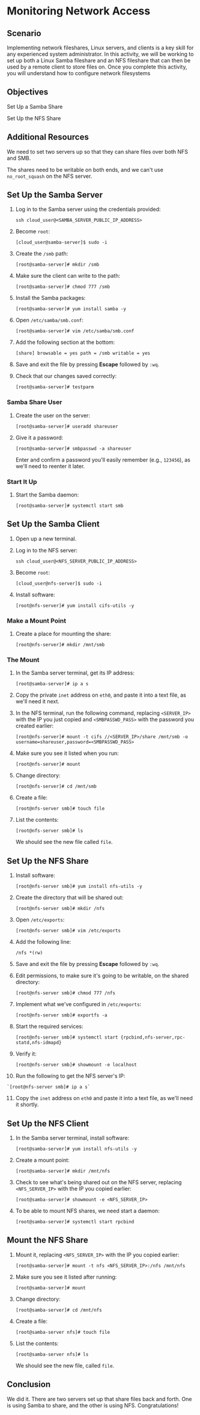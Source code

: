 ﻿# Monitoring Network Access

## Scenario
Implementing network fileshares, Linux servers, and clients is a key skill for any experienced system administrator. In this activity, we will be working to set up both a Linux Samba fileshare and an NFS fileshare that can then be used by a remote client to store files on. Once you complete this activity, you will understand how to configure network filesystems



## Objectives
Set Up a Samba Share

Set Up the NFS Share

## Additional Resources
We need to set two servers up so that they can share files over both NFS and SMB.

The shares need to be writable on both ends, and we can't use  `no_root_squash`  on the NFS server.

## Set Up the Samba Server

1.  Log in to the Samba server using the credentials provided:
    
    `ssh cloud_user@<SAMBA_SERVER_PUBLIC_IP_ADDRESS>`
    
2.  Become  `root`:
    
    `[cloud_user@samba-server]$ sudo -i`
    
3.  Create the  `/smb`  path:
    
    `[root@samba-server]# mkdir /smb`
    
4.  Make sure the client can write to the path:
    
    `[root@samba-server]# chmod 777 /smb`
    
5.  Install the Samba packages:
    
    `[root@samba-server]# yum install samba -y`
    
6.  Open  `/etc/samba/smb.conf`:
    
    `[root@samba-server]# vim /etc/samba/smb.conf`
    
7.  Add the following section at the bottom:
    
    `[share] browsable = yes path = /smb writable = yes`
    
8.  Save and exit the file by pressing  **Escape**  followed by  `:wq`.
    
9.  Check that our changes saved correctly:
    
    `[root@samba-server]# testparm`
    

### Samba Share User

1.  Create the user on the server:
    
    `[root@samba-server]# useradd shareuser`
    
2.  Give it a password:
    
    `[root@samba-server]# smbpasswd -a shareuser`
    
    Enter and confirm a password you'll easily remember (e.g.,  `123456`), as we'll need to reenter it later.
    

### Start It Up

1.  Start the Samba daemon:
    
    `[root@samba-server]# systemctl start smb`
    

## Set Up the Samba Client

1.  Open up a new terminal.
    
2.  Log in to the NFS server:
    
    `ssh cloud_user@<NFS_SERVER_PUBLIC_IP_ADDRESS>`
    
3.  Become  `root`:
    
    `[cloud_user@nfs-server]$ sudo -i`
    
4.  Install software:
    
    `[root@nfs-server]# yum install cifs-utils -y`
    

### Make a Mount Point

1.  Create a place for mounting the share:
    
    `[root@nfs-server]# mkdir /mnt/smb`
    

### The Mount

1.  In the Samba server terminal, get its IP address:
    
    `[root@samba-server]# ip a s`
    
2.  Copy the private  `inet`  address on  `eth0`, and paste it into a text file, as we'll need it next.
    
3.  In the NFS terminal, run the following command, replacing  `<SERVER_IP>`  with the IP you just copied and  `<SMBPASSWD_PASS>`  with the password you created earlier:
    
    `[root@nfs-server]# mount -t cifs //<SERVER_IP>/share /mnt/smb -o username=shareuser,password=<SMBPASSWD_PASS>`
    
4.  Make sure you see it listed when you run:
    
    `[root@nfs-server]# mount`
    
5.  Change directory:
    
    `[root@nfs-server]# cd /mnt/smb`
    
6.  Create a file:
    
    `[root@nfs-server smb]# touch file`
    
7.  List the contents:
    
    `[root@nfs-server smb]# ls`
    
    We should see the new file called  `file`.
    

## Set Up the NFS Share

1.  Install software:
    
    `[root@nfs-server smb]# yum install nfs-utils -y`
    
2.  Create the directory that will be shared out:
    
    `[root@nfs-server smb]# mkdir /nfs`
    
3.  Open  `/etc/exports`:
    
    `[root@nfs-server smb]# vim /etc/exports`
    
4.  Add the following line:
    
    `/nfs *(rw)`
    
5.  Save and exit the file by pressing  **Escape**  followed by  `:wq`.
    
6.  Edit permissions, to make sure it's going to be writable, on the shared directory:
    
    `[root@nfs-server smb]# chmod 777 /nfs`
    
7.  Implement what we've configured in  `/etc/exports`:
    
    `[root@nfs-server smb]# exportfs -a`
    
8.  Start the required services:
    
    `[root@nfs-server smb]# systemctl start {rpcbind,nfs-server,rpc-statd,nfs-idmapd}`
    
9.  Verify it:
    
    `[root@nfs-server smb]# showmount -e localhost`
    
10.  Run the following to get the NFS server's IP:
    
    `[root@nfs-server smb]# ip a s`
    
11.  Copy the  `inet`  address on  `eth0`  and paste it into a text file, as we'll need it shortly.
    

## Set Up the NFS Client

1.  In the Samba server terminal, install software:
    
    `[root@samba-server]# yum install nfs-utils -y`
    
2.  Create a mount point:
    
    `[root@samba-server]# mkdir /mnt/nfs`
    
3.  Check to see what's being shared out on the NFS server, replacing  `<NFS_SERVER_IP>`  with the IP you copied earlier:
    
    `[root@samba-server]# showmount -e <NFS_SERVER_IP>`
    
4.  To be able to mount NFS shares, we need start a daemon:
    
    `[root@samba-server]# systemctl start rpcbind`
    

## Mount the NFS Share

1.  Mount it, replacing  `<NFS_SERVER_IP>`  with the IP you copied earlier:
    
    `[root@samba-server]# mount -t nfs <NFS_SERVER_IP>:/nfs /mnt/nfs`
    
2.  Make sure you see it listed after running:
    
    `[root@samba-server]# mount`
    
3.  Change directory:
    
    `[root@samba-server]# cd /mnt/nfs`
    
4.  Create a file:
    
    `[root@samba-server nfs]# touch file`
    
5.  List the contents:
    
    `[root@samba-server nfs]# ls`
    
    We should see the new file, called  `file`.
    

## Conclusion

We did it. There are two servers set up that share files back and forth. One is using Samba to share, and the other is using NFS. Congratulations!

